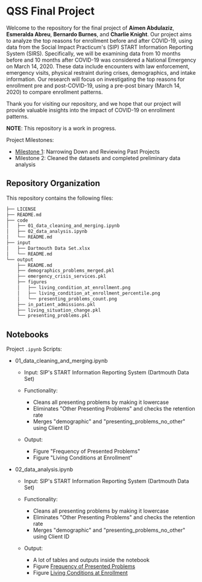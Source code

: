 # QSS Final Project 

Welcome to the repository for the final project of **Aimen Abdulaziz**, **Esmeralda Abreu**, **Bernardo Burnes**, and **Charlie Knight**. Our project aims to analyze the top reasons for enrollment before and after COVID-19, using data from the Social Impact Practicum's (SIP) START Information Reporting System (SIRS). Specifically, we will be examining data from 10 months before and 10 months after COVID-19 was considered a National Emergency on March 14, 2020. These data include encounters with law enforcement, emergency visits, physical restraint during crises, demographics, and intake information. Our research will focus on investigating the top reasons for enrollment pre and post-COVID-19, using a pre-post binary (March 14, 2020) to compare enrollment patterns. 

Thank you for visiting our repository, and we hope that our project will provide valuable insights into the impact of COVID-19 on enrollment patterns.

**NOTE**: This repository is a work in progress.

Project Milestones:
- [Milestone 1](https://www.overleaf.com/read/tycrnpqwcgtj): Narrowing Down and Reviewing Past Projects 
- Milestone 2: Cleaned the datasets and completed preliminary data analysis

## Repository Organization

This repository contains the following files:
```bash
├── LICENSE
├── README.md
├── code
│   ├── 01_data_cleaning_and_merging.ipynb
│   ├── 02_data_analysis.ipynb
│   └── README.md
├── input
│   ├── Dartmouth Data Set.xlsx
│   └── README.md
└── output
    ├── README.md
    ├── demographics_problems_merged.pkl
    ├── emergency_crisis_services.pkl
    ├── figures
    │   ├── living_condition_at_enrollment.png
    │   ├── living_condition_at_enrollment_percentile.png
    │   └── presenting_problems_count.png
    ├── in_patient_admissions.pkl
    ├── living_situation_change.pkl
    └── presenting_problems.pkl
```

## Notebooks

Project `.ipynb` Scripts:
- 01_data_cleaning_and_merging.ipynb
  - Input: SIP's START Information Reporting System (Dartmouth Data Set)
  - Functionality:
    - Cleans all presenting problems by making it lowercase
    - Eliminates "Other Presenting Problems" and checks the retention rate
    - Merges "demographic" and "presenting_problems_no_other" using Client ID

  - Output: 
    - Figure "Frequency of Presented Problems"
    - Figure "Living Conditions at Enrollment"
  
- 02_data_analysis.ipynb
  - Input: SIP's START Information Reporting System (Dartmouth Data Set)
  - Functionality:
    - Cleans all presenting problems by making it lowercase
    - Eliminates "Other Presenting Problems" and checks the retention rate
    - Merges "demographic" and "presenting_problems_no_other" using Client ID

  - Output: 
    - A lot of tables and outputs inside the notebook
    - Figure [Frequency of Presented Problems](https://github.com/aimenabdulaziz/qss_final_project/blob/main/output/figures/living_condition_at_enrollment_percentile.png)
    - Figure [Living Conditions at Enrollment]((https://github.com/aimenabdulaziz/qss_final_project/blob/main/output/figures/living_condition_at_enrollment.png))

